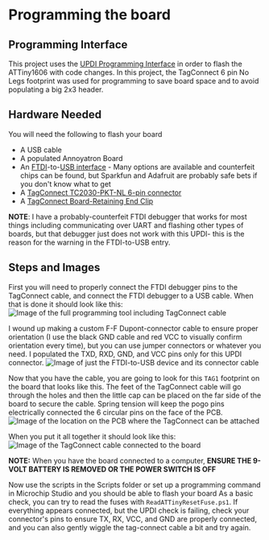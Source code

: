 # Programming the board

## Programming Interface
This project uses the [UPDI Programming Interface](https://onlinedocs.microchip.com/pr/GUID-DDB0017E-84E3-4E77-AAE9-7AC4290E5E8B-en-US-4/index.html?GUID-9B349315-2842-4189-B88C-49F4E1055D7F) in order to flash the ATTiny1606 with code changes. In this project, the TagConnect 6 pin No Legs footprint was used for programming to save board space and to avoid populating a big 2x3 header. 


## Hardware Needed
You will need the following to flash your board
* A USB cable
* A populated Annoyatron Board
* An [FTDI](https://www.adafruit.com/product/284)-to-[USB interface](https://www.sparkfun.com/products/9873) - Many options are available and counterfeit chips can be found, but Sparkfun and Adafruit are probably safe bets if you don't know what to get
* A [TagConnect TC2030-PKT-NL 6-pin connector](https://www.digikey.com/en/products/detail/tag-connect-llc/TC2030-PKT-NL/18713762)
* A [TagConnect Board-Retaining End Clip](https://www.digikey.com/en/products/detail/tag-connect-llc/TC2050-CLIP-3PACK/12318009)

**NOTE**: I have a probably-counterfeit FTDI debugger that works for most things including communicating over UART and flashing other types of boards, but that debugger just does not work with this UPDI- this is the reason for the warning in the FTDI-to-USB entry. 

## Steps and Images
First you will need to properly connect the FTDI debugger pins to the TagConnect cable, and connect the FTDI debugger to a USB cable. When that is done it should look like this:
![Image of the full programming tool including TagConnect cable](https://github.com/[username]/[reponame]/blob/main/Software/documentation/images/Full_Programmer_and_tagConnect.jpg?raw=true)

I wound up making a custom F-F Dupont-connector cable to ensure proper orientation (I use the black GND cable and red VCC to visually confirm orientation every time), 
but you can use jumper connectors or whatever you need. I populated the TXD, RXD, GND, and VCC pins only for this UPDI connector. 
![Image of just the FTDI-to-USB device and its connector cable](https://github.com/[username]/[reponame]/blob/main/Software/documentation/images/Programmer_UPDI_Cable.jpg?raw=true)

Now that you have the cable, you are going to look for this `TAG1` footprint on the board that looks like this. 
The feet of the TagConnect cable will go through the holes and then the little cap can be placed on the far side of the board to secure the cable. Spring tension will keep the pogo pins electrically connected the 6 circular pins on the face of the PCB. 
![Image of the location on the PCB where the TagConnect can be attached](https://github.com/[username]/[reponame]/blob/main/Software/documentation/images/TagConnect_Footprint.jpg?raw=true)

When you put it all together it should look like this:
![Image of the TagConnect cable connected to the board](https://github.com/[username]/[reponame]/blob/main/Software/documentation/images/Board_Connection.jpg?raw=true)

**NOTE:** When you have the board connected to a computer, **ENSURE THE 9-VOLT BATTERY IS REMOVED OR THE POWER SWITCH IS OFF**

Now use the scripts in the Scripts folder or set up a programming command in Microchip Studio and you should be able to flash your board
As a basic check, you can try to read the fuses with `ReadATTinyResetFuse.ps1`. If everything appears connected, but the UPDI check is failing, check your connector's pins to ensure TX, RX, VCC, and GND are properly connected, and you can also gently wiggle the tag-connect cable a bit and try again.